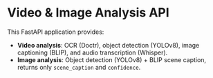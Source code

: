# Video & Image Analysis API

This FastAPI application provides:
- **Video analysis**: OCR (Doctr), object detection (YOLOv8), image captioning (BLIP), and audio transcription (Whisper).
- **Image analysis**: Object detection (YOLOv8) + BLIP scene caption, returns only `scene_caption` and `confidence`.

